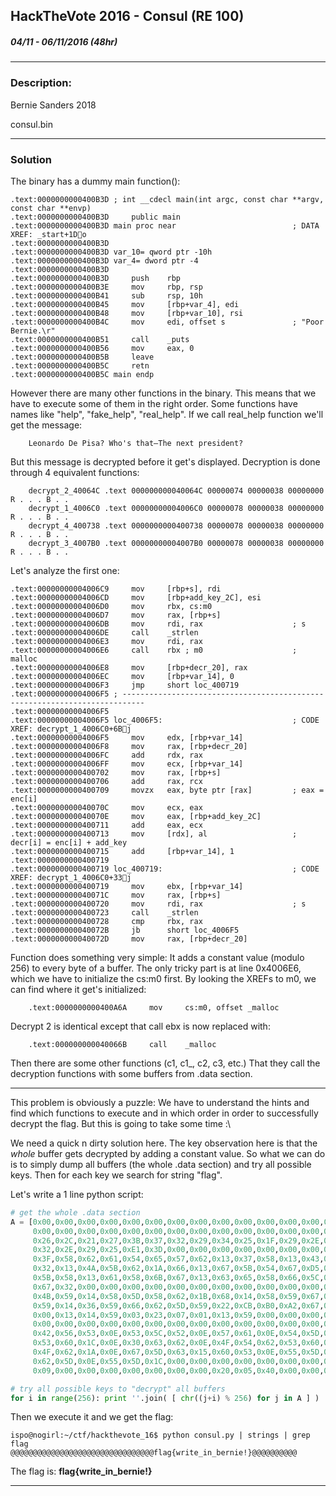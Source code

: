 ## HackTheVote 2016 - Consul (RE 100)
##### 04/11 - 06/11/2016 (48hr)

___

### Description: 
Bernie Sanders 2018

consul.bin
___

### Solution

The binary has a dummy main function():

```assembly
.text:0000000000400B3D ; int __cdecl main(int argc, const char **argv, const char **envp)
.text:0000000000400B3D     public main
.text:0000000000400B3D main proc near                          ; DATA XREF: _start+1Do
.text:0000000000400B3D
.text:0000000000400B3D var_10= qword ptr -10h
.text:0000000000400B3D var_4= dword ptr -4
.text:0000000000400B3D
.text:0000000000400B3D     push    rbp
.text:0000000000400B3E     mov     rbp, rsp
.text:0000000000400B41     sub     rsp, 10h
.text:0000000000400B45     mov     [rbp+var_4], edi
.text:0000000000400B48     mov     [rbp+var_10], rsi
.text:0000000000400B4C     mov     edi, offset s               ; "Poor Bernie.\r"
.text:0000000000400B51     call    _puts
.text:0000000000400B56     mov     eax, 0
.text:0000000000400B5B     leave
.text:0000000000400B5C     retn
.text:0000000000400B5C main endp
```

However there are many other functions in the binary. This means that we have to execute some
of them in the right order. Some functions have names like "help", "fake_help", "real_help".
If we call real_help function we'll get the message:
```
    Leonardo De Pisa? Who's that–The next president?
```

But this message is decrypted before it get's displayed. Decryption is done through 4 equivalent
functions:
``` 
    decrypt_2_40064C .text 000000000040064C 00000074 00000038 00000000 R . . . B . .
    decrypt_1_4006C0 .text 00000000004006C0 00000078 00000038 00000000 R . . . B . .
    decrypt_4_400738 .text 0000000000400738 00000078 00000038 00000000 R . . . B . .
    decrypt_3_4007B0 .text 00000000004007B0 00000078 00000038 00000000 R . . . B . .
```

Let's analyze the first one:
```assembly
.text:00000000004006C9     mov     [rbp+s], rdi
.text:00000000004006CD     mov     [rbp+add_key_2C], esi
.text:00000000004006D0     mov     rbx, cs:m0
.text:00000000004006D7     mov     rax, [rbp+s]
.text:00000000004006DB     mov     rdi, rax                    ; s
.text:00000000004006DE     call    _strlen
.text:00000000004006E3     mov     rdi, rax
.text:00000000004006E6     call    rbx ; m0                    ; malloc
.text:00000000004006E8     mov     [rbp+decr_20], rax
.text:00000000004006EC     mov     [rbp+var_14], 0
.text:00000000004006F3     jmp     short loc_400719
.text:00000000004006F5 ; ---------------------------------------------------------------------------
.text:00000000004006F5
.text:00000000004006F5 loc_4006F5:                             ; CODE XREF: decrypt_1_4006C0+6Bj
.text:00000000004006F5     mov     edx, [rbp+var_14]
.text:00000000004006F8     mov     rax, [rbp+decr_20]
.text:00000000004006FC     add     rdx, rax
.text:00000000004006FF     mov     ecx, [rbp+var_14]
.text:0000000000400702     mov     rax, [rbp+s]
.text:0000000000400706     add     rax, rcx
.text:0000000000400709     movzx   eax, byte ptr [rax]         ; eax = enc[i]
.text:000000000040070C     mov     ecx, eax
.text:000000000040070E     mov     eax, [rbp+add_key_2C]
.text:0000000000400711     add     eax, ecx
.text:0000000000400713     mov     [rdx], al                   ; decr[i] = enc[i] + add_key
.text:0000000000400715     add     [rbp+var_14], 1
.text:0000000000400719
.text:0000000000400719 loc_400719:                             ; CODE XREF: decrypt_1_4006C0+33j
.text:0000000000400719     mov     ebx, [rbp+var_14]
.text:000000000040071C     mov     rax, [rbp+s]
.text:0000000000400720     mov     rdi, rax                    ; s
.text:0000000000400723     call    _strlen
.text:0000000000400728     cmp     rbx, rax
.text:000000000040072B     jb      short loc_4006F5
.text:000000000040072D     mov     rax, [rbp+decr_20]
```

Function does something very simple: It adds a constant value (modulo 256) to every byte
of a buffer. The only tricky part is at line 0x4006E6, which we have to initialize the 
cs:m0 first. By looking the XREFs to m0, we can find where it get's initialized:
```assembly
    .text:0000000000400A6A     mov     cs:m0, offset _malloc
```

Decrypt 2 is identical except that call ebx is now replaced with:
```assembly
    .text:000000000040066B     call    _malloc
```

Then there are some other functions (c1, c1_, c2, c3, etc.) That they call the decryption
functions with some buffers from .data section.

___

This problem is obviously a puzzle: We have to understand the hints and find which functions to
execute and in which order in order to successfully decrypt the flag. But this is going to take
some time :\

We need a quick n dirty solution here. The key observation here is that the _whole_ buffer gets
decrypted by adding a constant value. So what we can do is to simply dump all buffers (the whole
.data section) and try all possible keys. Then for each key we search for string "flag".

Let's write a 1 line python script:

```python
# get the whole .data section
A = [0x00,0x00,0x00,0x00,0x00,0x00,0x00,0x00,0x00,0x00,0x00,0x00,0x00,0x00,0x00,0x00,
     0x00,0x00,0x00,0x00,0x00,0x00,0x00,0x00,0x00,0x00,0x00,0x00,0x00,0x00,0x00,0x00,
     0x26,0x2C,0x21,0x27,0x3B,0x37,0x32,0x29,0x34,0x25,0x1F,0x29,0x2E,0x1F,0x22,0x25,
     0x32,0x2E,0x29,0x25,0xE1,0x3D,0x00,0x00,0x00,0x00,0x00,0x00,0x00,0x00,0x00,0x00,
     0x3F,0x58,0x62,0x61,0x54,0x65,0x57,0x62,0x13,0x37,0x58,0x13,0x43,0x40,0x66,0x54,
     0x32,0x13,0x4A,0x5B,0x62,0x1A,0x66,0x13,0x67,0x5B,0x54,0x67,0xD5,0x73,0x86,0x47,
     0x5B,0x58,0x13,0x61,0x58,0x6B,0x67,0x13,0x63,0x65,0x58,0x66,0x5C,0x57,0x58,0x61,
     0x67,0x32,0x00,0x00,0x00,0x00,0x00,0x00,0x00,0x00,0x00,0x00,0x00,0x00,0x00,0x00,
     0x4B,0x59,0x14,0x58,0x5D,0x58,0x62,0x1B,0x68,0x14,0x58,0x59,0x67,0x59,0x66,0x6A,
     0x59,0x14,0x36,0x59,0x66,0x62,0x5D,0x59,0x22,0xCB,0xB0,0xA2,0x67,0x68,0x2D,0x00,
     0x00,0x13,0x14,0x59,0x03,0x23,0x07,0x01,0x13,0x59,0x00,0x00,0x00,0x00,0x00,0x00,
     0x00,0x00,0x00,0x00,0x00,0x00,0x00,0x00,0x00,0x00,0x00,0x00,0x00,0x00,0x00,0x00,
     0x42,0x56,0x53,0x0E,0x53,0x5C,0x52,0x0E,0x57,0x61,0x0E,0x54,0x5D,0x60,0x53,0x64,
     0x53,0x60,0x1C,0x0E,0x30,0x63,0x62,0x0E,0x4F,0x54,0x62,0x53,0x60,0x0E,0x62,0x56,
     0x4F,0x62,0x1A,0x0E,0x67,0x5D,0x63,0x15,0x60,0x53,0x0E,0x55,0x5D,0x5D,0x52,0x0E,
     0x62,0x5D,0x0E,0x55,0x5D,0x1C,0x00,0x00,0x00,0x00,0x00,0x00,0x00,0x00,0x00,0x00,
     0x09,0x00,0x00,0x00,0x00,0x00,0x00,0x00,0x20,0x05,0x40,0x00,0x00,0x00,0x00,0x00 ]

# try all possible keys to "decrypt" all buffers
for i in range(256): print ''.join( [ chr((j+i) % 256) for j in A ] )
```

Then we execute it and we get the flag:
```
ispo@nogirl:~/ctf/hackthevote_16$ python consul.py | strings | grep flag
@@@@@@@@@@@@@@@@@@@@@@@@@@@@@@@@flag{write_in_bernie!}@@@@@@@@@@
```
The flag is: **flag{write_in_bernie!}**

___
